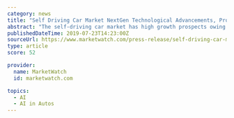 ```yaml
---
category: news
title: "Self Driving Car Market NextGen Technological Advancements, Professional Survey and Future Industry Trends | 2024"
abstract: "The self-driving car market has high growth prospects owing to increasing demand for autonomous vehicles and technological advancement such as integration of artificial intelligence and machine learning technologies in the self- driving car propelling the ..."
publishedDateTime: 2019-07-23T14:23:00Z
sourceUrl: https://www.marketwatch.com/press-release/self-driving-car-market-nextgen-technological-advancements-professional-survey-and-future-industry-trends-2024-2019-07-23
type: article
score: 52

provider:
  name: MarketWatch
  id: marketwatch.com

topics:
  - AI
  - AI in Autos
---
```

